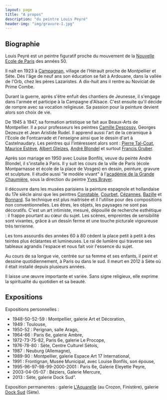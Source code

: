 ```yaml
---
layout: page
title: "A propos"
description: "du peintre Louis Peyré"
header-img: "img/gravure-1.jpg"
---
```



Biographie
-------------------

Louis Peyré est un peintre figuratif proche du mouvement de la [Nouvelle Ecole de Paris](http://www.universalis.fr/encyclopedie/ecoles-de-paris/3-la-seconde-ecole-de-paris/) des années 50.

Il naît en 1923 à [Campagnan](http://www.ville-campagnan.fr/), village de l'Hérault proche de Montpellier et Sète. Dès l'âge de neuf ans son éducation se fait à Ardouane, dans la vallée de l'Orb, chez les pères Lazaristes. A dix-huit ans il rentre au Noviciat de Prime Combe.

Durant la guerre, après s'être enfuit des chantiers de Jeunesse, il s'engage dans l'armée et participe à la Campagne d'Alsace. C'est ensuite qu'il décide de rompre avec sa vocation religieuse. Sa passion pour la peinture devient alors son choix de vie.

De 1945 à 1947, sa formation artistique se fait aux Beaux-Arts de Montpellier. Il a pour professeurs les peintres [Camille Descossy](http://www.artcontemporain-languedocroussillon.fr/parution-18.html), Georges Dezeuze et Jean Aristide Rudel. Il apprend aussi l'art de la céramique à l'Ecole de Fontcarrade et l'enseigne ainsi que le dessin d'art à Castelnaudary. Les peintres qui l'intéressent alors sont : [Pierre Tal-Coat](http://fr.wikipedia.org/wiki/Pierre_Tal_Coat), [Maurice Estève](http://fr.wikipedia.org/wiki/Maurice_Est%C3%A8ve), [Albert Gleizes](http://fr.wikipedia.org/wiki/Albert_Gleizes), [André Blondel](http://fr.wikipedia.org/wiki/Andr%C3%A9_Blondel_%28peintre%29) et surtout [Francis Gruber](http://fr.wikipedia.org/wiki/Francis_Gruber).

Après son mariage en 1950 avec Louise Bonfils, veuve du peinte André Blondel, il s'installe à Paris. Il y suit les cours de la ville de Paris (école Montparnasse et école de la place de Vosges) en dessin, peinture, gravure et sculpture. Il étudie aussi "le modèle vivant" à l'[académie de la Grande Chaumière](http://www.grande-chaumiere.fr/fr/), sous la direction du peintre [Yves Brayer](http://fr.wikipedia.org/wiki/Yves_Brayer).

Il découvre dans les musées parisiens la peinture espagnole et hollandaise du 17e siècle ainsi que les peintres [Constable](http://fr.wikipedia.org/wiki/John_Constable), [Courbet](http://fr.wikipedia.org/wiki/Gustave_Courbet), [Cézannes](http://fr.wikipedia.org/wiki/Paul_C%C3%A9zanne), [Bazille](http://fr.wikipedia.org/wiki/Fr%C3%A9d%C3%A9ric_Bazille) et [Bonnard](http://fr.wikipedia.org/wiki/Pierre_Bonnard). Sa technique est plus maitrisée et il l'utilise pour des compositions non conventionnelles. Les êtres, les objets, les paysages ne sont pas décoratifs. C'est un art intimiste, mesuré, dépouillé de recherche esthétique : il frappe pourtant au cœur du sujet. Les scènes, empreintes de sensibilité sont vivantes, grâce à un dessin ferme et une touche picturale vigoureuse très terrienne.

Les tons assourdis des années 60 à 80 cèdent la place petit à petit à des teintes plus éclatantes et lumineuses. Le rai de lumière qui traverse ses tableaux agrandis l'espace et nous fait voir l'essence du sujet.

Au cours de sa longue vie, centrée sur sa femme et ses enfants, il peint et dessine quotidiennement, à Paris ou dans le sud. Il meurt en 2012 à Sète où il était installé depuis plusieurs années.

Il laisse une œuvre importante et variée. Sans signe religieux, elle exprime la spiritualité du quotidien et sa beauté.


Expositions
-------------------

Expositions personnelles :

* 1948-50-52-59 : Montpellier, galerie Art et Décoration,
* 1949 : Toulouse,
* 1950-52 : Perignan, salle Arago,
* 1964-66 : Paris 6e, galerie Ambre,
* 1972-73-75-82, Paris 6e, galerie Le Procope,
* 1976-78-80 : Sète, Centre Culturel Sétois,
* 1987 : Neuburg (Allemagne),
* 1989-90 : Montpellier, galerie Espace Art 17 International,
* 1991 : Frontignan, Musée Municipal, avec Louise Bonfils, son épouse,
* 1995-96-97-98-99-2000-2001 : Paris 6e, Galerie Eleyette Peyre,
* 2003-04-05-07 : Béziers, Galerie Mercure,
* 2013 : Sète, galerie Dock Sud".

Exposition permanentes : galerie [L'Aquarelle](http://www.galerie-laquarelle.fr/) (au Crozon, Finistère), galerie [Dock Sud](http://www.dock-sud.com/) (Sète).
